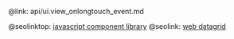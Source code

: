 @link: api/ui.view_onlongtouch_event.md

@seolinktop: [javascript component library](https://webix.com)
@seolink: [web datagrid](https://webix.com/widget/datatable/)